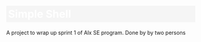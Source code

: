 <h1 style="color:white;background:whitesmoke;padding:5px">Simple Shell</h1>
<p>A project to wrap up sprint 1 of Alx SE program. Done by by two persons</p>
